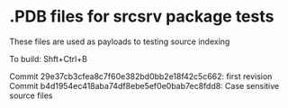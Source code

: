 # .PDB files for srcsrv package tests

These files are used as payloads to testing source indexing  

To build: Shft+Ctrl+B

Commit 29e37cb3cfea8c7f60e382bd0bb2e18f42c5c662: first revision  
Commit b4d1954ec418aba74df8ebe5ef0e0bab7ec8fdd8: Case sensitive source files  
